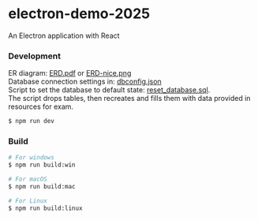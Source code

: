 # electron-demo-2025

An Electron application with React

### Development

ER diagram: [ERD.pdf](/database/ERD.pdf) or [ERD-nice.png](/database/ERD-nice.png) \
Database connection settings in: [dbconfig.json](/dbconfig.json) \
Script to set the database to default state: [reset_database.sql](/database/reset_database.sql). \
The script drops tables, then recreates and fills them with data provided in resources for exam.

```bash
$ npm run dev
```

### Build

```bash
# For windows
$ npm run build:win

# For macOS
$ npm run build:mac

# For Linux
$ npm run build:linux
```
